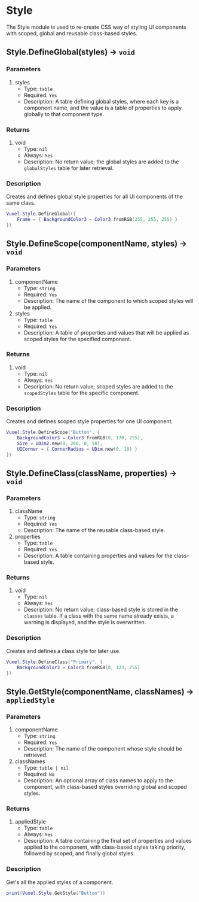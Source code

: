 # Style

The Style module is used to re-create CSS way of styling UI components with scoped, global  and reusable class-based styles.

## Style.DefineGlobal(styles) -> `void`

### Parameters
1. styles
    - Type: `table`
    - Required: `Yes`
    - Description: A table defining global styles, where each key is a component name, and the value is a table of properties to apply globally to that component type.

### Returns
1. void
    - Type: `nil`
    - Always: `Yes`
    - Description: No return value; the global styles are added to the `globalStyles` table for later retrieval.

### Description

Creates and defines global style properties for all UI components of the same class.

```lua
Vuxel.Style.DefineGlobal({
    Frame = { BackgroundColor3 = Color3.fromRGB(255, 255, 255) }
})
```

## Style.DefineScope(componentName, styles) -> `void`

### Parameters
1. componentName
    - Type: `string`
    - Required: `Yes`
    - Description: The name of the component to which scoped styles will be applied.
2. styles
    - Type: `table`
    - Required: `Yes`
    - Description: A table of properties and values that will be applied as scoped styles for the specified component.

### Returns
1. void
    - Type: `nil`
    - Always: `Yes`
    - Description: No return value; scoped styles are added to the `scopedStyles` table for the specific component.

### Description

Creates and defines scoped style properties for one UI component.

```lua
Vuxel.Style.DefineScope("Button", {
    BackgroundColor3 = Color3.fromRGB(0, 170, 255),
    Size = UDim2.new(0, 200, 0, 50),
    UICorner = { CornerRadius = UDim.new(0, 10) }
})
```

## Style.DefineClass(className, properties) -> `void`

### Parameters
1. className
    - Type: `string`
    - Required: `Yes`
    - Description: The name of the reusable class-based style.
2. properties
    - Type: `table`
    - Required: `Yes`
    - Description: A table containing properties and values for the class-based style.

### Returns
1. void
    - Type: `nil`
    - Always: `Yes`
    - Description: No return value; class-based style is stored in the `classes` table. If a class with the same name already exists, a warning is displayed, and the style is overwritten.

### Description

Creates and defines a class style for later use.

```lua
Vuxel.Style.DefineClass("Primary", {
    BackgroundColor3 = Color3.fromRGB(0, 123, 255)
})
```

## Style.GetStyle(componentName, classNames) -> `appliedStyle`

### Parameters
1. componentName
    - Type: `string`
    - Required: `Yes`
    - Description: The name of the component whose style should be retrieved.
2. classNames
    - Type: `table | nil`
    - Required: `No`
    - Description: An optional array of class names to apply to the component, with class-based styles overriding global and scoped styles.

### Returns
1. appliedStyle
    - Type: `table`
    - Always: `Yes`
    - Description: A table containing the final set of properties and values applied to the component, with class-based styles taking priority, followed by scoped, and finally global styles.

### Description

Get's all the applied styles of a component.

```lua
print(Vuxel.Style.GetStyle("Button"))
```